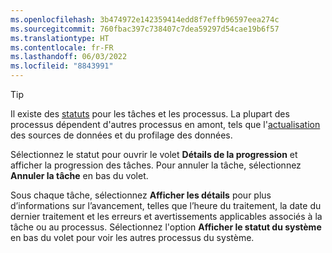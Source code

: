 ```yaml
---
ms.openlocfilehash: 3b474972e142359414edd8f7effb96597eea274c
ms.sourcegitcommit: 760fbac397c738407c7dea59297d54cae19b6f57
ms.translationtype: HT
ms.contentlocale: fr-FR
ms.lasthandoff: 06/03/2022
ms.locfileid: "8843991"
---
```

> [!TIP] 
> Il existe des [statuts](../system.md#status-definitions) pour les tâches et les processus. La plupart des processus dépendent d'autres processus en amont, tels que l'[actualisation](../system.md#refresh-processes) des sources de données et du profilage des données. 
> 
> Sélectionnez le statut pour ouvrir le volet **Détails de la progression** et afficher la progression des tâches. Pour annuler la tâche, sélectionnez **Annuler la tâche** en bas du volet. 
> 
> Sous chaque tâche, sélectionnez **Afficher les détails** pour plus d’informations sur l’avancement, telles que l’heure du traitement, la date du dernier traitement et les erreurs et avertissements applicables associés à la tâche ou au processus. Sélectionnez l'option **Afficher le statut du système** en bas du volet pour voir les autres processus du système.